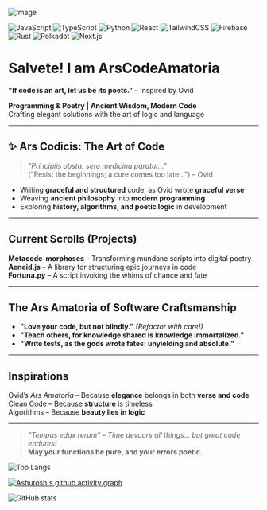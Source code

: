 ![Image](https://github.com/user-attachments/assets/67a26aa4-6077-480b-af3a-207c88cfcff2)

![JavaScript](https://img.shields.io/badge/Language-JavaScript-yellow)
![TypeScript](https://img.shields.io/badge/Language-TypeScript-blue)
![Python](https://img.shields.io/badge/Language-Python-green)
![React](https://img.shields.io/badge/Framework-React-61DAFB)
![TailwindCSS](https://img.shields.io/badge/Styling-TailwindCSS-38BDF8)
![Firebase](https://img.shields.io/badge/Backend-Firebase-ffca28)
![Rust](https://img.shields.io/badge/Language-Rust-orange)
![Polkadot](https://img.shields.io/badge/Blockchain-Polkadot-e6007a)
![Next.js](https://img.shields.io/badge/Framework-Next.js-black)

# Salvete! I am ArsCodeAmatoria

 **"If code is an art, let us be its poets."** – Inspired by Ovid  

 **Programming & Poetry | Ancient Wisdom, Modern Code**   
 Crafting elegant solutions with the art of logic and language  

---

## ✨ Ars Codicis: The Art of Code
> *"Principiis obsta; sero medicina paratur..."*  
> ("Resist the beginnings; a cure comes too late...") – Ovid

-  Writing **graceful and structured** code, as Ovid wrote **graceful verse**  
-  Weaving **ancient philosophy** into **modern programming**  
-  Exploring **history, algorithms, and poetic logic** in development  

---

##  Current Scrolls (Projects)
 **Metacode-morphoses** – Transforming mundane scripts into digital poetry  
 **Aeneid.js** – A library for structuring epic journeys in code  
 **Fortuna.py** – A script invoking the whims of chance and fate  

---

##  The Ars Amatoria of Software Craftsmanship
- **"Love your code, but not blindly."** *(Refactor with care!)*  
- **"Teach others, for knowledge shared is knowledge immortalized."**  
- **"Write tests, as the gods wrote fates: unyielding and absolute."**  

---

##  Inspirations
 Ovid’s *Ars Amatoria* – Because **elegance** belongs in both **verse and code**  
 Clean Code – Because **structure** is timeless  
 Algorithms – Because **beauty lies in logic**  

---


> *"Tempus edax rerum" – Time devours all things... but great code endures!*  
 **May your functions be pure, and your errors poetic.**

![Top Langs](https://github-readme-stats.vercel.app/api/top-langs/?username=ArsCodeAmatoria&layout=compact)

[![Ashutosh's github activity graph](https://github-readme-activity-graph.vercel.app/graph?username=ArsCodeAmatoria&bg_color=ffcfe9&color=9e4c98&line=9e4c98&point=403d3d&area=true&hide_border=true)](https://github.com/ashutosh00710/github-readme-activity-graph)

![GitHub stats](https://github-readme-stats.vercel.app/api?username=ArsCodeAmatoria&show_icons=true&theme=dracula)

